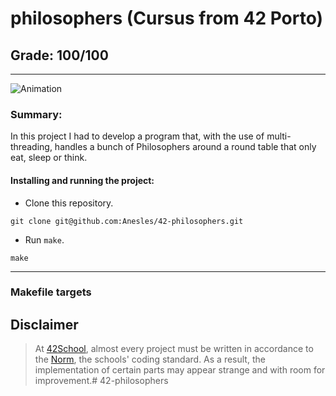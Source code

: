 # **philosophers (Cursus from 42 Porto)**
## **Grade: 100/100**
---
![Animation](https://user-images.githubusercontent.com/94494860/230472069-90ba9f14-8a0d-4a2b-8003-a1bf4d576a23.gif)
### **Summary:**

In this project I had to develop a program that, with the use of multi-threading, handles a bunch of Philosophers around a round table that only eat, sleep or think.

#### **Installing and running the project:**
* Clone this repository.
```
git clone git@github.com:Anesles/42-philosophers.git
```
* Run `make`.
```
make
```
---
### **Makefile targets**

## Disclaimer
> At [42School](https://en.wikipedia.org/wiki/42_(school)), almost every project must be written in accordance to the [Norm](./extras/en_norm.pdf), the schools' coding standard. As a result, the implementation of certain parts may appear strange and with room for improvement.# 42-philosophers
